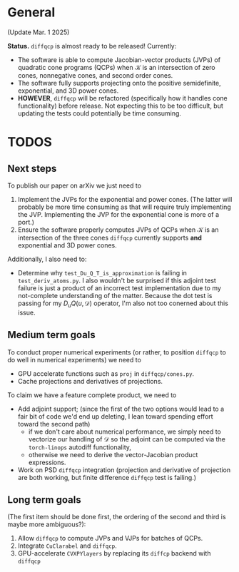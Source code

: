 # General
(Update Mar. 1 2025)

**Status.** `diffqcp` is almost ready to be released! Currently:
- The software is able to compute Jacobian-vector products (JVPs) of quadratic cone programs (QCPs) when $\mathcal{K}$ is an intersection of zero cones, nonnegative cones, and second order cones.
- The software fully supports projecting onto the positive semidefinite, exponential, and 3D power cones.
- **HOWEVER**, `diffqcp` will be refactored (specifically how it handles cone functionality) before release. Not expecting this to be too difficult, but updating the tests could potentially be time consuming.


# TODOS

## Next steps
To publish our paper on arXiv we just need to
1. Implement the JVPs for the exponential and power cones. (The latter will probably be more time consuming as that will require truly implementing the JVP. Implementing the JVP for the exponential cone is more of a port.)
2. Ensure the software properly computes JVPs of QCPs when $\mathcal{K}$ is an intersection of the three cones `diffqcp` currently supports **and** exponential and 3D power cones.

Additionally, I also need to:
- Determine why `test_Du_Q_T_is_approximation` is failing in `test_deriv_atoms.py`. I also wouldn't be surprised if this adjoint test failure is just a product of an incorrect test implementation due to my not-complete understanding of the matter. Because the dot test is passing for my $D_uQ(u, \mathcal{D})$ operator, I'm also not too conerned about this issue.

## Medium term goals
To conduct proper numerical experiments (or rather, to position `diffqcp` to do well in numerical experiments) we need to
- GPU accelerate functions such as `proj` in `diffqcp/cones.py`.
- Cache projections and derivatives of projections.

To claim we have a feature complete product, we need to
- Add adjoint support; (since the first of the two options would lead to a fair bit of code we'd end up deleting, I lean toward spending effort toward the second path)
    - if we don't care about numerical performance, we simply need to vectorize our handling of $\mathcal{D}$ so the adjoint can be computed via the `torch-linops` autodiff functionality,
    - otherwise we need to derive the vector-Jacobian product expressions. 
- Work on PSD `diffqcp` integration (projection and derivative of projection are both working, but finite difference `diffqcp` test is failing.)

## Long term goals
(The first item should be done first, the ordering of the second and third is maybe more ambiguous?):
1. Allow `diffqcp` to compute JVPs and VJPs for batches of QCPs.
2. Integrate `CuClarabel` and `diffqcp`.
3. GPU-accelerate `CVXPYlayers` by replacing its `diffcp` backend with `diffqcp`
